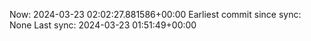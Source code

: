 Now: 2024-03-23 02:02:27.881586+00:00 Earliest commit since sync: None Last sync: 2024-03-23 01:51:49+00:00
